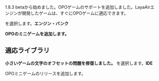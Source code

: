 

1.8.3 betaから始めました。OPOゲームのサポートを追加しました。LayaAirエンジンが開発したゲームは、すぐにOPOゲームに適応できます。

を選択します。**エンジン・バンク**


  **OPOのミニゲームを追加します。**

  

##   **適応ライブラリ**


  **小さいゲームの文字のオフセットの問題を修復しました。**
を選択します。**IDE**

OPOミニゲームのリリースを追加します。
